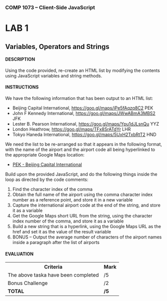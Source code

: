 ### COMP 1073 – Client-Side JavaScript

# LAB 1
## Variables, Operators and Strings

#### DESCRIPTION
Using the code provided, re-create an HTML list by modifying the contents using JavaScript variables and string methods.

#### INSTRUCTIONS
We have the following information that has been output to an HTML list:
* Beijing Capital International, https://goo.gl/maps/iPe5fAqzq8C2 PEK
* John F Kennedy International, https://goo.gl/maps/JWwABmA3MBS2 JFK
* Lester B. Pearson International, https://goo.gl/maps/Ypu1dJLsnQu YYZ
* London Heathrow, https://goo.gl/maps/TFx8SrATdYr LHR
* Tokyo Haneda International, https://goo.gl/maps/5UxH2TxbRtT2 HND

We need the list to be re-arranged so that it appears in the following format, with the name of the airport and the airport code all being hyperlinked to the appropriate Google Maps location:

* [PEK - Beijing Capital International](https://goo.gl/maps/iPe5fAqzq8C2)

Build upon the provided JavaScript, and do the following things inside the loop as directed by the code comments:
1. Find the character index of the comma
2. Obtain the full name of the airport using the comma character index number as a reference point, and store it in a new variable
3. Capture the international airport code at the end of the string, and store it as a variable
4. Get the Google Maps short URL from the string, using the character index number of the comma, and store it as a variable
5. Build a new string that is a hyperlink, using the Google Maps URL as the href and set it as the value of the result variable
6. BONUS – Output the average number of characters of the airport names inside a paragraph after the list of airports

#### EVALUATION
<table>
  <tr>
    <th><b>Criteria</b></th>
    <th><b>Mark</b></th>
  </tr>
  <tr>
    <td>The above taska have been completed</td>
    <td>/5</td>
  </tr>
  <tr>
    <td>Bonus Challenge</td>
    <td>/2</td>
  </tr>
  <tr>
    <td><b>TOTAL</b></td>
    <td><b>/5</b></td>
  </tr>
</table>


